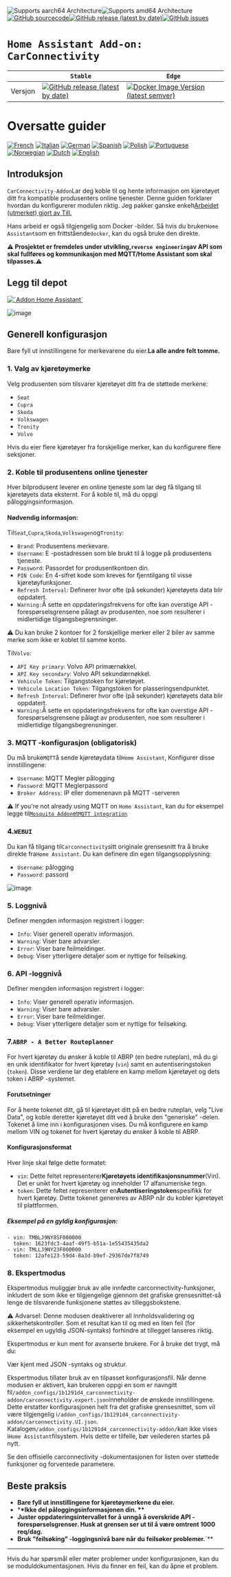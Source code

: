 ![Supports aarch64 Architecture][aarch64-shield]![Supports amd64 Architecture][amd64-shield][![GitHub sourcecode](https://img.shields.io/badge/Source-GitHub-green)](https://github.com/Pulpyyyy/carconnectivity-addon/)[![GitHub release (latest by date)](https://img.shields.io/github/v/release/Pulpyyyy/carconnectivity-addon)](https://github.com/Pulpyyyy/carconnectivity-addon/releases/latest)[![GitHub issues](https://img.shields.io/github/issues/Pulpyyyy/carconnectivity-addon)](https://github.com/Pulpyyyy/carconnectivity-addon/issues)

[aarch64-shield]: https://img.shields.io/badge/aarch64-yes-green.svg

[amd64-shield]: https://img.shields.io/badge/amd64-yes-green.svg

# `Home Assistant Add-on: CarConnectivity`

|         | `Stable`                                                                                                                                                                                                     | `Edge`                                                                                                                                                                                                                                                          |
| ------- | ------------------------------------------------------------------------------------------------------------------------------------------------------------------------------------------------------------ | --------------------------------------------------------------------------------------------------------------------------------------------------------------------------------------------------------------------------------------------------------------- |
| Versjon | [![GitHub release (latest by date)](https://img.shields.io/docker/v/pulpyyyy/carconnectivity-addon-amd64?&sort=date&label=&style=for-the-badge)](https://github.com/pulpyyyy/carconnectivity-addon/releases) | [![Docker Image Version (latest semver)](https://img.shields.io/docker/v/pulpyyyy/carconnectivity-addon-edge-amd64?&sort=date&label=&style=for-the-badge)](https://github.com/Pulpyyyy/carconnectivity-addon/blob/main/carconnectivity-addon-edge/CHANGELOG.md) |

# Oversatte guider

[![French](https://raw.githubusercontent.com/Pulpyyyy/carconnectivity-addon/refs/heads/main/.github/img/FR.svg)](https://github.com/Pulpyyyy/carconnectivity-addon/blob/main/README.fr.md)
[![Italian](https://raw.githubusercontent.com/Pulpyyyy/carconnectivity-addon/refs/heads/main/.github/img/IT.svg)](https://github.com/Pulpyyyy/carconnectivity-addon/blob/main/README.it.md)
[![German](https://raw.githubusercontent.com/Pulpyyyy/carconnectivity-addon/refs/heads/main/.github/img/DE.svg)](https://github.com/Pulpyyyy/carconnectivity-addon/blob/main/README.de.md)
[![Spanish](https://raw.githubusercontent.com/Pulpyyyy/carconnectivity-addon/refs/heads/main/.github/img/ES.svg)](https://github.com/Pulpyyyy/carconnectivity-addon/blob/main/README.es.md)
[![Polish](https://raw.githubusercontent.com/Pulpyyyy/carconnectivity-addon/refs/heads/main/.github/img/PL.svg)](https://github.com/Pulpyyyy/carconnectivity-addon/blob/main/README.pl.md)
[![Portuguese](https://raw.githubusercontent.com/Pulpyyyy/carconnectivity-addon/refs/heads/main/.github/img/PT.svg)](https://github.com/Pulpyyyy/carconnectivity-addon/blob/main/README.pt.md)
 [![Norwegian](https://raw.githubusercontent.com/Pulpyyyy/carconnectivity-addon/refs/heads/main/.github/img/NO.svg)](https://github.com/Pulpyyyy/carconnectivity-addon/blob/main/README.no.md)
[![Dutch](https://raw.githubusercontent.com/Pulpyyyy/carconnectivity-addon/refs/heads/main/.github/img/NL.svg)](https://github.com/Pulpyyyy/carconnectivity-addon/blob/main/README.nl.md)
[![English](https://raw.githubusercontent.com/Pulpyyyy/carconnectivity-addon/refs/heads/main/.github/img/US.svg)](https://github.com/Pulpyyyy/carconnectivity-addon/blob/main/README.md)

## Introduksjon

`CarConnectivity-Addon`Lar deg koble til og hente informasjon om kjøretøyet ditt fra kompatible produsenters online tjenester. Denne guiden forklarer hvordan du konfigurerer modulen riktig.
Jeg pakker ganske enkelt[Arbeidet (utmerket) gjort av Till.](https://github.com/tillsteinbach/CarConnectivity)

Hans arbeid er også tilgjengelig som Docker -bilder. Så hvis du bruker`Home Assistant`som en frittstående`docker`, kan du også bruke den direkte.

**⚠ Prosjektet er fremdeles under utvikling,`reverse engineering`av API som skal fullføres og kommunikasjon med MQTT/Home Assistant som skal tilpasses.⚠**

## Legg til depot

[![\`Addon Home Assistant\`](https://raw.githubusercontent.com/Pulpyyyy/carconnectivity-addon/refs/heads/main/.github/img/addon-ha.svg)](https://my.home-assistant.io/redirect/supervisor_add_addon_repository/?repository_url=https%3A%2F%2Fgithub.com%2FPulpyyyy%2Fcarconnectivity-addon)

![image](https://raw.githubusercontent.com/Pulpyyyy/carconnectivity-addon/refs/heads/main/img/mqtt_device.png)

## Generell konfigurasjon

Bare fyll ut innstillingene for merkevarene du eier.**La alle andre felt tomme.**

### 1. Valg av kjøretøymerke

Velg produsenten som tilsvarer kjøretøyet ditt fra de støttede merkene:

-   `Seat`
-   `Cupra`
-   `Skoda`
-   `Volkswagen`
-   `Tronity`
-   `Volvo`

Hvis du eier flere kjøretøyer fra forskjellige merker, kan du konfigurere flere seksjoner.

### 2. Koble til produsentens online tjenester

Hver bilprodusent leverer en online tjeneste som lar deg få tilgang til kjøretøyets data eksternt. For å koble til, må du oppgi påloggingsinformasjon.

#### Nødvendig informasjon:

Til`Seat`,`Cupra`,`Skoda`,`Volkswagen`og`Tronity`:

-   `Brand`: Produsentens merkevare.
-   `Username`: E -postadressen som ble brukt til å logge på produsentens tjeneste.
-   `Password`: Passordet for produsentkontoen din.
-   `PIN Code`: En 4-sifret kode som kreves for fjerntilgang til visse kjøretøyfunksjoner.
-   `Refresh Interval`: Definerer hvor ofte (på sekunder) kjøretøyets data blir oppdatert.
-   `Warning:`Å sette en oppdateringsfrekvens for ofte kan overstige API -forespørselsgrensene pålagt av produsenten, noe som resulterer i midlertidige tilgangsbegrensninger.

⚠ Du kan bruke 2 kontoer for 2 forskjellige merker eller 2 biler av samme merke som ikke er koblet til samme konto.

Til`Volvo`:

-   `API Key primary`: Volvo API primærnøkkel.
-   `API Key secondary`: Volvo API sekundærnøkkel.
-   `Vehicule Token`: Tilgangstoken for kjøretøyet.
-   `Vehicule Location Token`: Tilgangstoken for plasseringsendpunktet.
-   `Refresh Interval`: Definerer hvor ofte (på sekunder) kjøretøyets data blir oppdatert.
-   `Warning:`Å sette en oppdateringsfrekvens for ofte kan overstige API -forespørselsgrensene pålagt av produsenten, noe som resulterer i midlertidige tilgangsbegrensninger.

### 3. MQTT -konfigurasjon (obligatorisk)

Du må bruke`MQTT`å sende kjøretøydata til`Home Assistant`, Konfigurer disse innstillingene:

-   `Username`: MQTT Megler pålogging
-   `Password`: MQTT Meglerpassord
-   `Broker Address`: IP eller domenenavn på MQTT -serveren

⚠️ If you're not already using MQTT on `Home Assistant`, kan du for eksempel legge til[`Mosquito Addon`et`MQTT integration`](https://www.home-assistant.io/integrations/mqtt)

### 4.`WEBUI`

Du kan få tilgang til`Carconnectivity`sitt originale grensesnitt fra å bruke direkte fra`Home Assistant`.
Du kan definere din egen tilgangsopplysning:

-   `Username`: pålogging
-   `Password`: passord

![image](https://raw.githubusercontent.com/Pulpyyyy/carconnectivity-addon/refs/heads/main/img/webui.png)

### 5. Loggnivå

Definer mengden informasjon registrert i logger:

-   `Info`: Viser generell operativ informasjon.
-   `Warning`: Viser bare advarsler.
-   `Error`: Viser bare feilmeldinger.
-   `Debug`: Viser ytterligere detaljer som er nyttige for feilsøking.

### 6. API -loggnivå

Definer mengden informasjon registrert i logger:

-   `Info`: Viser generell operativ informasjon.
-   `Warning`: Viser bare advarsler.
-   `Error`: Viser bare feilmeldinger.
-   `Debug`: Viser ytterligere detaljer som er nyttige for feilsøking.

### 7.`ABRP - A Better Routeplanner`

For hvert kjøretøy du ønsker å koble til ABRP (en bedre ruteplan), må du gi en unik identifikator for hvert kjøretøy (`vin`) samt en autentiseringstoken (`token`). Disse verdiene lar deg etablere en kamp mellom kjøretøyet og dets token i ABRP -systemet.

#### Forutsetninger

For å hente tokenet ditt, gå til kjøretøyet ditt på en bedre ruteplan, velg "Live Data", og koble deretter kjøretøyet ditt ved å bruke den "generiske" -delen. Tokenet å lime inn i konfigurasjonen vises. Du må konfigurere en kamp mellom VIN og tokenet for hvert kjøretøy du ønsker å koble til ABRP.

#### Konfigurasjonsformat

Hver linje skal følge dette formatet:

-   `vin`: Dette feltet representerer**Kjøretøyets identifikasjonsnummer**(Vin). Det er unikt for hvert kjøretøy og inneholder 17 alfanumeriske tegn.
-   `token`: Dette feltet representerer en**Autentiseringstoken**spesifikk for hvert kjøretøy. Dette tokenet genereres av ABRP når du kobler kjøretøyet til plattformen.

##### Eksempel på en gyldig konfigurasjon:

    - vin: TMBLJ9NY8SF000000
      token: 1623fdc3-4aaf-49f5-b51a-1e55435435da2
    - vin: TMLLJ9NY23F000000
      token: 12afe123-59d4-8a3d-b9ef-29367de7f8749

### 8. Ekspertmodus

Ekspertmodus muliggjør bruk av alle innfødte carconnectivity-funksjoner, inkludert de som ikke er tilgjengelige gjennom det grafiske grensesnittet-så lenge de tilsvarende funksjonene støttes av tilleggsbokstene.

⚠ Advarsel:
Denne modusen deaktiverer all innholdsvalidering og sikkerhetskontroller. Som et resultat kan til og med en liten feil (for eksempel en ugyldig JSON-syntaks) forhindre at tillegget lanseres riktig.

Ekspertmodus er kun ment for avanserte brukere.
For å bruke det trygt, må du:

Vær kjent med JSON -syntaks og struktur.

Ekspertmodus tillater bruk av en tilpasset konfigurasjonsfil. Når denne modusen er aktivert, kan brukeren oppgi en som er navngitt fil`/addon_configs/1b1291d4_carconnectivity-addon/carconnectivity.expert.json`inneholder de ønskede innstillingene. Dette erstatter konfigurasjonen helt fra det grafiske grensesnittet, som vil være tilgjengelig i`/addon_configs/1b1291d4_carconnectivity-addon/carconnectivity.UI.json`. Katalogen`/addon_configs/1b1291d4_carconnectivity-addon/`kan ikke vises i`Home Assistant`filsystem. Hvis dette er tilfelle, bør veilederen startes på nytt.

Se den offisielle carconnectivity -dokumentasjonen for listen over støttede funksjoner og forventede parametere.

## Beste praksis

-   **Bare fyll ut innstillingene for kjøretøymerkene du eier.**
-   \***\*Ikke del påloggingsinformasjonen din. \*\***
-   **Juster oppdateringsintervallet for å unngå å overskride API -forespørselsgrenser. Husk at grensen ser ut til å være omtrent 1000 req/dag.**
-   **Bruk "feilsøking" -loggingsnivå bare når du feilsøker problemer.**\`\*\*

* * *

Hvis du har spørsmål eller møter problemer under konfigurasjonen, kan du se moduldokumentasjonen.
Hvis du finner en feil, kan du åpne et problem.

